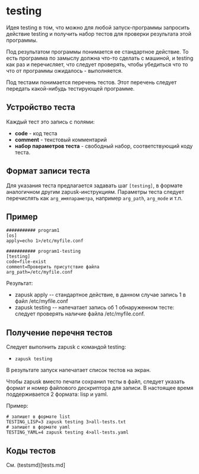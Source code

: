 # testing

Идея testing в том, что можно для любой запуск-программы запросить действие testing
и получить набор тестов для проверки результата этой программы.

Под результатом программы понимается ее стандартное действие. То есть программа по замыслу
должна что-то сделать с машиной, и testing как раз и перечисляет, что следует проверять,
чтобы убедиться что то что от программы ожидалось - выполняется.

Под тестами понимается перечень тестов. Этот перечень следует передать какой-нибудь
тестирующей программе.

## Устройство теста

Каждый тест это запись с полями:
* **code** - код теста
* **comment** - текстовый комментарий
* **набор параметров теста** - свободный набор, соответствующий коду теста.

## Формат записи теста

Для указания теста предлагается задавать шаг `[testing]`, в формате аналогичном другим zapusk-инструкциям.
Параметры теста следует перечислять как `arg_имяпараметра`, например `arg_path`, `arg_mode` и т.п.

## Пример
```
########### program1
[os]
apply=echo 1>/etc/myfile.conf

########### program1-testing
[testing]
code=file-exist
comment=Проверить присутствие файла
arg_path=/etc/myfile.conf
```

Результат: 
* zapusk apply -- стандартное действие, в данном случае запись 1 в файл /etc/myfile.conf
* zapusk testing -- напечатает запись об 1 обнаруженном тесте: следует проверять наличие файла /etc/myfile.conf.

## Получение перечня тестов

Следует выполнить zapusk с командой testing:
* `zapusk testing`

В результате запуск напечатает список тестов на экран.

Чтобы zapusk вместо печати сохранил тесты в файл, следует указать формат и номер файлового дескриптора для записи.
В настоящее время поддерживается 2 формата: lisp и yaml.

Пример:
```
# запишет в формате list
TESTING_LISP=3 zapusk testing 3>all-tests.txt
# запишет в формате yaml
TESTING_YAML=4 zapusk testing 4>all-tests.yaml
```

## Коды тестов

См. (testsmd)[tests.md]
